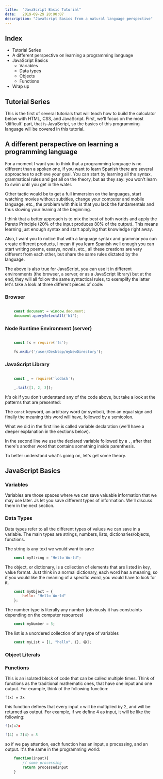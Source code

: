 ```yaml
---
title:  "JavaScript Basic Tutorial"
date:   2019-09-29 20:00:07
description: "JavaScript Basics from a natural language perspective"
---
```


## Index

- Tutorial Series
- A different perspective on learning a programming language
- JavaScript Basics
    - Variables
    - Data types
    - Objects
    - Functions
- Wrap up

## Tutorial Series

This is the first of several tutorials that will teach how to build the calculator below with HTML, CSS, and JavaScript. First, we'll focus on the most 'difficult' part, that is JavaScript, so the basics of this programming language will be covered in this tutorial.

## A different perspective on learning a programming language

For a moment I want you to think that a programming language is no different than a spoken one, if you want to learn Spanish there are several approaches to achieve your goal. You can start by learning all the syntax, grammatical rules and get all on the theory, but as they say: you won't learn to swim until you get in the water.

Other tactic would be to get a full immersion on the languages, start watching movies without subtitles, change your computer and mobile language, etc., the problem with this is that you lack the fundamentals and thus slowing your leaning at the beginning.

I think that a better approach is to mix the best of both worlds and apply the Pareto Principle (20% of the input produces 80% of the output). This means learning just enough syntax and start applying that knowledge right away.

Also, I want you to notice that with a language syntax and grammar you can create different products, I mean if you learn Spanish well enough you can start writing poems, essays, novels, etc., all these creations are very different from each other, but share the same rules dictated by the language.

The above is also true for JavaScript, you can use it in different environments (the browser, a server, or as a JavaScript library) but at the end, they will all follow the same syntactical rules, to exemplify the latter let's take a look at three different pieces of code:

### Browser
```javascript

    const document = window.document;
    document.querySelectAll('h1');

```

### Node Runtime Environment (server)
```javascript

    const fs = require('fs');
    
    fs.mkdir('/user/Desktop/myNewDirectory');

```
### JavaScript Library

```javascript

    const _ = require('lodash');
    
    _.tail([1, 2, 3]);

```
It's ok if you don't understand any of the code above, but take a look at the patterns that are presented:

The `const` keyword, an arbitrary word (or symbol), then an equal sign and finally the meaning this word will have, followed by a semicolon.

What we did in the first line is called variable declaration (we'll have a deeper explanation in the sections below). 

In the second line we use the declared variable followed by a `.`,  after that there's another word that contains something inside parenthesis.

To better understand what's going on, let's get some theory.

## JavaScript Basics

### Variables

Variables are those spaces where we can save valuable information that we may use later. Js let you save different types of information. We'll discuss them in the next section.

### Data Types

Data types refer to all the different types of values we can save in a variable. The main types are strings, numbers, lists, dictionaries/objects, functions. 

The string is any text we would want to save
```javascript
    const myString = "Hello World";
```

The object, or dictionary, is a collection of elements that are listed in key, value format. Just think in a normal dictionary, each word has a meaning, so if you would like the meaning of a specific word, you would have to look for it.
```javascript
    const myObject = {
    	hello: "Hello World"
    };
```

The number type is literally any number (obviously it has constraints depending on the computer resources)
```javascript
    const myNumber = 5;
```

The list is a unordered collection of any type of variables
```javascript
    const myList = [1, "hello", {}, 😄];
```

### Object Literals

### Functions

This is an isolated block of code that can be called multiple times. Think of functions as the traditional mathematic ones, that have one input and one output.  For example, think of the following function:

```
f(x) = 2x
```

this function defines that every input `x` will be multiplied by 2, and will be returned as output. For example, if we define 4 as input, it will be like the following:

```javascript
f(x)=2x

f(4) = 2(4) = 8
```

so if we pay attention, each function has an input, a processing, and an output. It's the same in the programming world:
```javascript
    function(input){
    	// some processing
    	return processedInput
    }
```